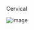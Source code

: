 Cervical 

![image](https://github.com/user-attachments/assets/70369c50-b42a-4466-9f07-4ee7b40af6d3)
